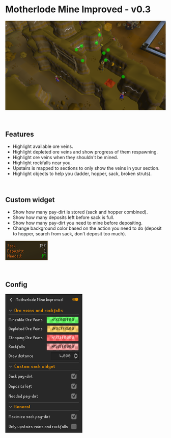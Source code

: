 # Motherlode Mine Improved - v0.3
![](img/motherlode.png)

<br>

## Features
* Highlight available ore veins.
* Highlight depleted ore veins and show progress of them respawning.
* Highlight ore veins when they shouldn't be mined.
* Highlight rockfalls near you.
* Upstairs is mapped to sections to only show the veins in your section.
* Highlight objects to help you (ladder, hopper, sack, broken struts).

<br>

## Custom widget
* Show how many pay-dirt is stored (sack and hopper combined).
* Show how many deposits left before sack is full.
* Show how many pay-dirt you need to mine before depositing.
* Change background color based on the action you need to do (deposit to hopper, search from sack, don't deposit too much).

![](img/widget.png)

<br>

## Config
![](img/config.png)
